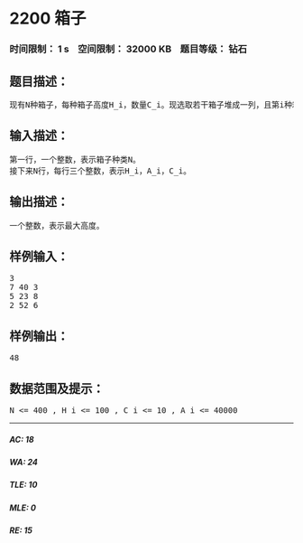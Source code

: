 # 2200 箱子   
### 时间限制： 1 s&nbsp;&nbsp;&nbsp;&nbsp;空间限制： 32000 KB&nbsp;&nbsp;&nbsp;&nbsp;题目等级： 钻石  
## 题目描述：  

<pre>
现有N种箱子，每种箱子高度H_i，数量C_i。现选取若干箱子堆成一列，且第i种箱子不能放在高度超过A_i的地方。试求最大叠放高度。
</pre>
  
  
## 输入描述：  

<pre>
第一行，一个整数，表示箱子种类N。  
接下来N行，每行三个整数，表示H_i，A_i，C_i。
</pre>
  
  
## 输出描述：  

<pre>
一个整数，表示最大高度。
</pre>
  
  
## 样例输入：  

<pre>
3  
7 40 3  
5 23 8  
2 52 6
</pre>
  
  
## 样例输出：  

<pre>
48
</pre>
  
  
## 数据范围及提示：  

<pre>
N <= 400 , H_i <= 100 , C_i <= 10 , A_i <= 40000
</pre>
  
  
***  

##### AC: 18  
##### WA: 24  
##### TLE: 10  
##### MLE: 0  
##### RE: 15  
